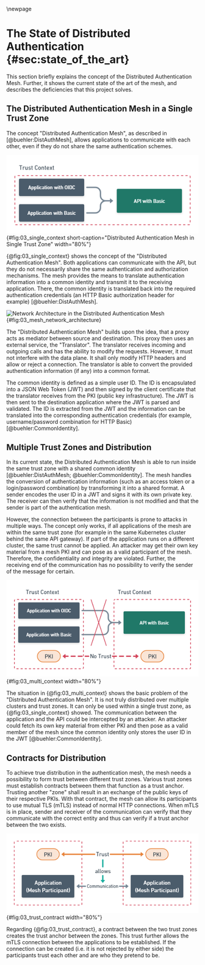 \newpage

# The State of Distributed Authentication {#sec:state_of_the_art}

This section briefly explains the concept of the Distributed Authentication Mesh. Further, it shows the current state of the art of the mesh, and describes the deficiencies that this project solves.

## The Distributed Authentication Mesh in a Single Trust Zone

The concept "Distributed Authentication Mesh", as described in [@buehler:DistAuthMesh], allows applications to communicate with each other, even if they do not share the same authentication schemes.

![Two applications can communicate with an API, despite the fact, that the API only supports HTTP Basic authentication. The possibility to access an API with diverging authentication schemes is the basic principle of the Distributed Authentication Mesh [@buehler:DistAuthMesh].](images/03_single_context.png){#fig:03_single_context short-caption="Distributed Authentication Mesh in Single Trust Zone" width="80%"}

{@fig:03_single_context} shows the concept of the "Distributed Authentication Mesh". Both applications can communicate with the API, but they do not necessarily share the same authentication and authorization mechanisms. The mesh provides the means to translate authentication information into a common identity and transmit it to the receiving application. There, the common identity is translated back into the required authentication credentials (an HTTP Basic authorization header for example) [@buehler:DistAuthMesh].

![Network Architecture in the Distributed Authentication Mesh](diagrams/03_mesh_network_architecture.puml){#fig:03_mesh_network_architecture}

The "Distributed Authentication Mesh" builds upon the idea, that a proxy acts as mediator between source and destination. This proxy then uses an external service, the "Translator". The translator receives incoming and outgoing calls and has the ability to modify the requests. However, it must not interfere with the data plane. It shall only modify HTTP headers and allow or reject a connection. The translator is able to convert the provided authentication information (if any) into a common format.

The common identity is defined as a simple user ID. The ID is encapsulated into a JSON Web Token (JWT) and then signed by the client certificate that the translator receives from the PKI (public key infrastructure). The JWT is then sent to the destination application where the JWT is parsed and validated. The ID is extracted from the JWT and the information can be translated into the corresponding authentication credentials (for example, username/password combination for HTTP Basic) [@buehler:CommonIdentity].

## Multiple Trust Zones and Distribution

In its current state, the Distributed Authentication Mesh is able to run inside the same trust zone with a shared common identity [@buehler:DistAuthMesh; @buehler:CommonIdentity]. The mesh handles the conversion of authentication information (such as an access token or a login/password combination) by transforming it into a shared format. A sender encodes the user ID in a JWT and signs it with its own private key. The receiver can then verify that the information is not modified and that the sender is part of the authentication mesh.

However, the connection between the participants is prone to attacks in multiple ways. The concept only works, if all applications of the mesh are within the same trust zone (for example in the same Kubernetes cluster behind the same API gateway). If part of the application runs on a different cluster, the same trust cannot be applied. An attacker may get their own key material from a mesh PKI and can pose as a valid participant of the mesh. Therefore, the confidentiality and integrity are violated. Further, the receiving end of the communication has no possibility to verify the sender of the message for certain.

![Distributed Authentication Mesh with Multiple Trust Zones](images/03_multi_context.png){#fig:03_multi_context width="80%"}

The situation in {@fig:03_multi_context} shows the basic problem of the "Distributed Authentication Mesh". It is not truly distributed over multiple clusters and trust zones. It can only be used within a single trust zone, as {@fig:03_single_context} showed. The communication between the application and the API could be intercepted by an attacker. An attacker could fetch its own key material from either PKI and then pose as a valid member of the mesh since the common identity only stores the user ID in the JWT [@buehler:CommonIdentity].

## Contracts for Distribution

To achieve true distribution in the authentication mesh, the mesh needs a possibility to form trust between different trust zones. Various trust zones must establish contracts between them that function as a trust anchor. Trusting another "zone" shall result in an exchange of the public keys of their respective PKIs. With that contract, the mesh can allow its participants to use mutual TLS (mTLS) instead of normal HTTP connections. When mTLS is in place, sender and receiver of the communication can verify that they communicate with the correct entity and thus can verify if a trust anchor between the two exists.

![Creating Trust with a Contract](images/03_trust_contract.png){#fig:03_trust_contract width="80%"}

Regarding {@fig:03_trust_contract}, a contract between the two trust zones creates the trust anchor between the zones. This trust further allows the mTLS connection between the applications to be established. If the connection can be created (i.e. it is not rejected by either side) the participants trust each other and are who they pretend to be.
